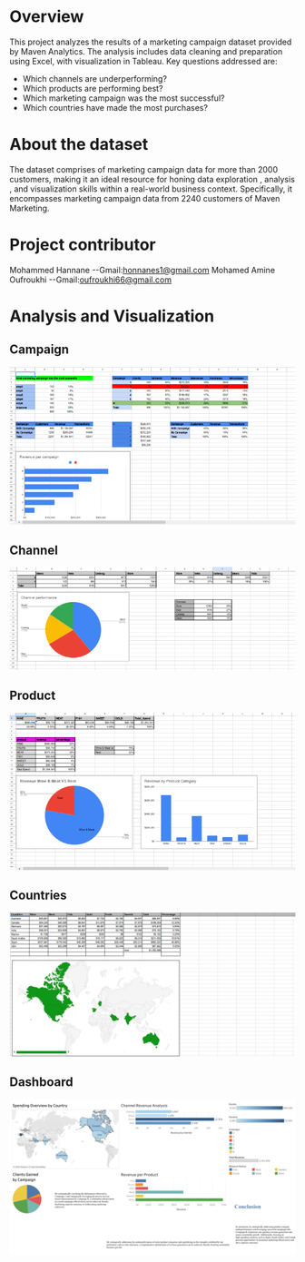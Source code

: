 # Overview
This project analyzes the results of a marketing campaign dataset provided by Maven Analytics. 
The analysis includes data cleaning and preparation using Excel, with visualization in Tableau.
Key questions addressed are: 
- Which channels are underperforming?
- Which products are performing best?
- Which marketing campaign was the most successful?
- Which countries have made the most purchases? 
# About the dataset
The dataset comprises of marketing campaign data for more than 2000 customers, 
making it an ideal resource for honing data exploration , analysis , and
visualization skills within a real-world business context. Specifically,
it encompasses marketing campaign data from 2240 customers of Maven Marketing.
# Project contributor
Mohammed Hannane 
--Gmail:honnanes1@gmail.com
Mohamed Amine Oufroukhi
--Gmail:oufroukhi66@gmail.com
# Analysis and Visualization 
## Campaign
![Campaign](https://github.com/honnanes1/Marketing-Campaign-Analysis/blob/df4a40db427974c806eb0c2bb5e741f01e24b470/image/campaign.png)
## Channel 
![Channel](https://github.com/honnanes1/Marketing-Campaign-Analysis/blob/df4a40db427974c806eb0c2bb5e741f01e24b470/image/channel.png)
## Product 
![Product](https://github.com/honnanes1/Marketing-Campaign-Analysis/blob/df4a40db427974c806eb0c2bb5e741f01e24b470/image/product.png)
## Countries 
![Countries](https://github.com/honnanes1/Marketing-Campaign-Analysis/blob/d5508f099948fd820361f319a0df45e477ddfcfd/image/Countries.png)
## Dashboard
![Dashboard](https://github.com/honnanes1/Marketing-Campaign-Analysis/blob/ae41f13b41c52e84378abe455375d9f05c503afa/image/Dashboard.png)

